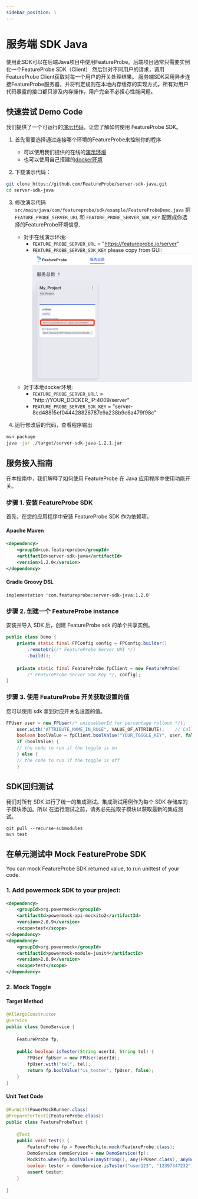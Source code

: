 ```yaml
---
sidebar_position: 1
---
```


# 服务端 SDK Java

使用此SDK可以在后端Java项目中使用FeatureProbe。后端项目通常只需要实例化一个FeatureProbe SDK（Client）
然后针对不同用户的请求，调用FeatureProbe Client获取对每一个用户的开关处理结果。
服务端SDK采用异步连接FeatureProbe服务器，并将判定规则在本地内存缓存的实现方式。所有对用户代码暴露的接口都只涉及内存操作，用户完全不必担心性能问题。

## 快速尝试 Demo Code

我们提供了一个可运行的[演示代码](https://gitee.com/featureprobe/server-sdk-java/blob/main/src/main/java/com/featureprobe/sdk/example/FeatureProbeDemo.java)，让您了解如何使用 FeatureProbe SDK。

1. 首先需要选择通过连接哪个环境的FeatureProbe来控制你的程序
    * 可以使用我们提供的在线的[演示环境](https://featureprobe.io/login)
    * 也可以使用自己搭建的[docker环境](https://gitee.com/featureprobe/FeatureProbe#%E5%90%AF%E5%8A%A8featureprobe)

2. 下载演示代码：
```bash
git clone https://github.com/FeatureProbe/server-sdk-java.git
cd server-sdk-java
```

3. 修改演示代码`src/main/java/com/featureprobe/sdk/example/FeatureProbeDemo.java` 把 `FEATURE_PROBE_SERVER_URL` 和
    `FEATURE_PROBE_SERVER_SDK_KEY` 配置成你选择的FeatureProbe环境信息.

    * 对于在线演示环境:
        * `FEATURE_PROBE_SERVER_URL` = "https://featureprobe.io/server"
        * `FEATURE_PROBE_SERVER_SDK_KEY` please copy from GUI:
          ![server_sdk_key snapshot](../../../../../../pictures/server_sdk_key.png)
    * 对于本地docker环境:
        * `FEATURE_PROBE_SERVER_URLl` = "http://YOUR_DOCKER_IP:4009/server"
        * `FEATURE_PROBE_SERVER_SDK_KEY` = "server-8ed48815ef044428826787e9a238b9c6a479f98c"

4. 运行修改后的代码，查看程序输出
```bash
mvn package
java -jar ./target/server-sdk-java-1.2.1.jar
```

## 服务接入指南

在本指南中，我们解释了如何使用 FeatureProbe 在 Java 应用程序中使用功能开关。

### 步骤 1. 安装 FeatureProbe SDK

首先，在您的应用程序中安装 FeatureProbe SDK 作为依赖项。

#### Apache Maven

```xml
<dependency>
    <groupId>com.featureprobe</groupId>
    <artifactId>server-sdk-java</artifactId>
    <version>1.2.0</version>
</dependency>
```

#### Gradle Groovy DSL

```text
implementation 'com.featureprobe:server-sdk-java:1.2.0'
```

### 步骤 2. 创建一个 FeatureProbe instance

安装并导入 SDK 后，创建 FeatureProbe sdk 的单个共享实例。

```java
public class Demo {
    private static final FPConfig config = FPConfig.builder()
        .remoteUri(/* FeatureProbe Server URI */)
        .build();

    private static final FeatureProbe fpClient = new FeatureProbe(
        /* FeatureProbe Server SDK Key */, config);
}
```

### 步骤 3. 使用 FeatureProbe 开关获取设置的值

您可以使用 sdk 拿到对应开关名设置的值。

```java
FPUser user = new FPUser(/* uniqueUserId for percentage rollout */);
    user.with("ATTRIBUTE_NAME_IN_RULE", VALUE_OF_ATTRIBUTE);    // Call with() for each attribute used in Rule.
    boolean boolValue = fpClient.boolValue("YOUR_TOGGLE_KEY", user, false);
    if (boolValue) {
    // the code to run if the toggle is on
    } else {
    // the code to run if the toggle is off
    }
```

## SDK回归测试

我们对所有 SDK 进行了统一的集成测试。集成测试用例作为每个 SDK 存储库的子模块添加。所以
在运行测试之前，请务必先拉取子模块以获取最新的集成测试。

```shell
git pull --recurse-submodules
mvn test
```

## 在单元测试中 Mock FeatureProbe SDK

You can mock FeatureProbe SDK returned value, to run unittest of your code.

### 1. Add powermock SDK to your project:

```xml
<dependency>
    <groupId>org.powermock</groupId>
    <artifactId>powermock-api-mockito2</artifactId>
    <version>2.0.9</version>
    <scope>test</scope>
</dependency>
<dependency>
    <groupId>org.powermock</groupId>
    <artifactId>powermock-module-junit4</artifactId>
    <version>2.0.9</version>
    <scope>test</scope>
</dependency>
```

### 2. Mock Toggle

#### Target Method

```java
@AllArgsConstructor
@Service
public class DemoService {

    FeatureProbe fp;

    public boolean isTester(String userId, String tel) {
        FPUser fpUser = new FPUser(userId);
        fpUser.with("tel", tel);
        return fp.boolValue("is_tester", fpUser, false);
    }
}
```
#### Unit Test Code

```java
@RunWith(PowerMockRunner.class)
@PrepareForTest({FeatureProbe.class})
public class FeatureProbeTest {

    @Test
    public void test() {
        FeatureProbe fp = PowerMockito.mock(FeatureProbe.class);
        DemoService demoService = new DemoService(fp);
        Mockito.when(fp.boolValue(anyString(), any(FPUser.class), anyBoolean())).thenReturn(true);
        boolean tester = demoService.isTester("user123", "12397347232");
        assert tester;
    }

}
```
